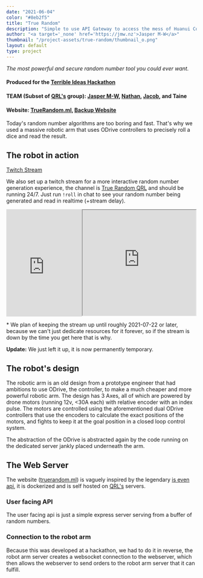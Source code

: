 ```yaml
---
date: "2021-06-04"
color: "#8eb2f5"
title: "True Random"
description: "Simple to use API Gateway to access the mess of Huanui Collage Public data with ease."
author: "<a target='_none' href='https://jmw.nz'>Jasper M-W</a>"
thumbnail: "/project-assets/true-random/thumbnail_o.png"
layout: default
type: project
---
```


*The most powerful and secure random number tool you could ever want.*

#### Produced for the [Terrible Ideas Hackathon](https://terriblehack.nz/)


#### **TEAM (Subset of [QRL's](https://qrl.nz/) group)**: [Jasper M-W](https://jmw.nz), [Nathan](https://www.laspruca.nz/), [Jacob](https://jacobtread.github.io/), and Taine

#### **Website**: [TrueRandom.ml](https://truerandom.ml/), [Backup Website](https://tr.host.qrl.nz)


Today's random number algorithms are too boring and fast. That's why we used a massive robotic arm that uses ODrive controllers to precisely roll a dice and read the result.

## The robot in action

[Twitch Stream](https://www.twitch.tv/truerandomqrl)

We also set up a twitch stream for a more interactive random number generation experience, the channel is [True Random QRL](https://twitch.tv/truerandomqrl) and should be running 24/7. Just run `!roll` in chat to see your random number being generated and read in realtime (+stream delay).
<style>
    #twitchStreamWrapper {
        display: flex;
        flex-direction: row;
        align-content: stretch;

    }

    @media (max-width: 700px) {
        #twitchStreamWrapper {
            flex-direction: column;
        }
        #twitchStreamChat {
            height:400px;
            width:100%
        }
    }

    #twitchStreamVideo {
        position: relative;
        width: 100%;
        padding-bottom: 56.25%;
    }
</style>

<div id="twitchStreamWrapper">
    <div id=twitchStreamVideo>
        <iframe src="https://player.twitch.tv/?channel=truerandomqrl&parent=localhost&parent=questionable.org.nz&muted=true" frameborder="0" allowfullscreen="true" scrolling="no" width="100%" height="100%" style="position: absolute"></iframe>
    </div>
    <iframe id="twitchStreamChat" src="https://www.twitch.tv/embed/truerandomqrl/chat?parent=localhost&parent=jmw.nz" width="350"></iframe>
</div>

\* We plan of keeping the stream up until roughly 2021-07-22 or later, because we can't just dedicate resources for it forever, so if the stream is down by the time you get here that is why.

**Update:** We just left it up, it is now permanently temporary.

## The robot's design

The robotic arm is an old design from a prototype engineer that had ambitions to use ODrive, the controller, to make a much cheaper and more powerful robotic arm. The design has 3 Axes, all of which are powered by drone motors (running 12v, <30A each) with relative encoder with an index pulse. The motors are controlled using the aforementioned dual ODrive controllers that use the encoders to calculate the exact positions of the motors, and fights to keep it at the goal position in a closed loop control system.

The abstraction of the ODrive is abstracted again by the code running on the dedicated server jankly placed underneath the arm.

## The Web Server

The website ([truerandom.ml](https://truerandom.ml/)) is vaguely inspired by the legendary [is even api](https://isevenapi.xyz/), it is dockerized and is self hosted on [QRL's](https://qrl.nz) servers.

### User facing API

The user facing api is just a simple express server serving from a buffer of random numbers.

### Connection to the robot arm

Because this was developed at a hackathon, we had to do it in reverse, the robot arm server creates a websocket connection to the webserver, which then allows the webserver to send orders to the robot arm server that it can fulfill.